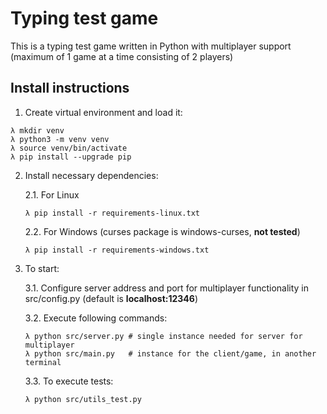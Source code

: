 # Typing test game

This is a typing test game written in Python with multiplayer support (maximum of 1 game at a time consisting of 2 players)

## Install instructions

1. Create virtual environment and load it:

```
λ mkdir venv
λ python3 -m venv venv
λ source venv/bin/activate
λ pip install --upgrade pip
```

2. Install necessary dependencies:

    2.1. For Linux
    ```
    λ pip install -r requirements-linux.txt
    ```

    2.2. For Windows (curses package is windows-curses, **not tested**)
    ```
    λ pip install -r requirements-windows.txt
    ```

3. To start:

    3.1. Configure server address and port for multiplayer functionality in src/config.py (default is **localhost:12346**)

    3.2. Execute following commands:
    ```
    λ python src/server.py # single instance needed for server for multiplayer
    λ python src/main.py   # instance for the client/game, in another terminal
    ```
    
    3.3. To execute tests:
    ```
    λ python src/utils_test.py
    ```
    
